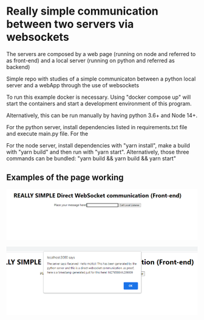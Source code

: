 # Really simple communication between two servers via websockets

The servers are composed by a web page (running on node and referred to as front-end) and a local server (running on python and referred as backend)

Simple repo with studies of a simple communicaton between a python local server and a webApp through the use of websockets

To run this example docker is necessary. Using "docker compose up" will start the containers and start a development environment of this program.

Alternatively, this can be run manually by having python 3.6+ and Node 14+.

For the python server, install dependencies listed in requirements.txt file and execute main.py file. For the

For the node server, install dependencies with "yarn install", make a build with "yarn build" and then run with "yarn start". Alternatively, those three commands can be bundled:
"yarn build && yarn build && yarn start"

## Examples of the page working

![Screenshot](/screenshots/main.png)

![Screenshot](/screenshots/communication.png)